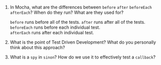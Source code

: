 1. In Mocha, what are the differences between `before` `after` `beforeEach` `afterEach`? When do they run? What are they used for?

   `before` runs before all of the tests.
   `after` runs after all of the tests.
   `beforeEach` runs before each individual test.   
   `afterEach` runs after each individual test.

1. What is the point of Test Driven Development? What do you personally think about this approach?

   
1. What is a `spy` in `sinon`? How do we use it to effectively test a `callback`?